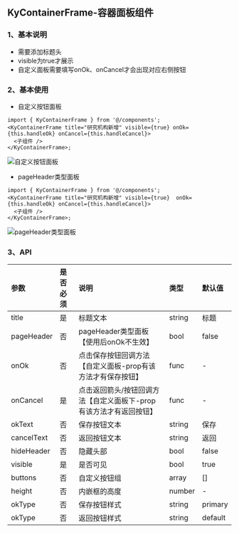## KyContainerFrame-容器面板组件

### 1、基本说明

- 需要添加标题头
- visible为true才展示
- 自定义面板需要填写onOk、onCancel才会出现对应右侧按钮

### 2、基本使用

- 自定义按钮面板

```react
import { KyContainerFrame } from '@/components';
<KyContainerFrame title="研究机构新增" visible={true} onOk={this.handleOk} onCancel={this.handleCancel}>
  <子组件 />
</KyContainerFrame>;
```

![自定义按钮面板](https://s2.loli.net/2022/08/15/Xb1HRUayqTOYsMj.png)

- pageHeader类型面板

```react
import { KyContainerFrame } from '@/components';
<KyContainerFrame title="研究机构新增" visible={true}  onOk={this.handleOk} onCancel={this.handleCancel}>
  <子组件 />
</KyContainerFrame>;
```

![pageHeader类型面板](https://s2.loli.net/2022/08/15/Wtj4zXVGSbR2Tar.png)

### 3、API

| 参数       | 是否必须 | 说明                                                         | 类型   | 默认值  |
| :--------- | :------- | :----------------------------------------------------------- | :----- | :------ |
| title      | 是       | 标题文本                                                     | string | 标题    |
| pageHeader | 否       | pageHeader类型面板【使用后onOk不生效】                       | bool   | false   |
| onOk       | 否       | 点击保存按钮回调方法【自定义面板-prop有该方法才有保存按钮】  | func   | -       |
| onCancel   | 是       | 点击返回箭头/按钮回调方法【自定义面板下-prop有该方法才有返回按钮】 | func   | -       |
| okText     | 否       | 保存按钮文本                                                 | string | 保存    |
| cancelText | 否       | 返回按钮文本                                                 | string | 返回    |
| hideHeader | 否       | 隐藏头部                                                     | bool   | false   |
| visible    | 是       | 是否可见                                                     | bool   | true    |
| buttons    | 否       | 自定义按钮组                                                 | array  | []      |
| height     | 否       | 内嵌框的高度                                                 | number | -       |
| okType     | 否       | 保存按钮样式                                                 | string | primary |
| okType     | 否       | 返回按钮样式                                                 | string | default |

